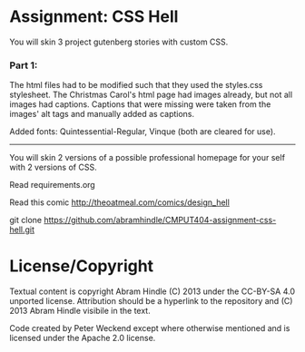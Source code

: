 Assignment: CSS Hell
====================

You will skin 3 project gutenberg stories with custom CSS.

### Part 1:
The html files had to be modified such that they used the styles.css stylesheet.
The Christmas Carol's html page had images already, but not all images had captions. Captions that were missing were taken 
from the images' alt tags and manually added as captions. 

Added fonts: Quintessential-Regular, Vinque (both are cleared for use).

---

You will skin 2 versions of a possible professional homepage for your
self with 2 versions of CSS.

Read requirements.org

Read this comic http://theoatmeal.com/comics/design_hell

git clone https://github.com/abramhindle/CMPUT404-assignment-css-hell.git

License/Copyright
=================

Textual content is copyright Abram Hindle (C) 2013 under the CC-BY-SA
4.0 unported license. Attribution should be a hyperlink to the
repository and (C) 2013 Abram Hindle visibile in the text.

Code created by Peter Weckend except where otherwise mentioned and is licensed under the Apache 2.0 license.


